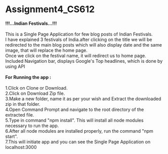 # Assignment4_CS612
<b>!!!...Indian Festivals...!!!</b></br></br>
This is a Single Page Application for few blog posts of Indian Festivals.</br>
I have explained 3 festivals of India.after clicking on the title we will be redirected to the main blog posts which will also
display date and the same image, that will replace the home page.</br>
Once we click on the festival name, it will redirect us to home page.</br>
Included Navigation bar, displays Google's Top headlines, which is done by using API</br></br>
<b>For Running the app : </b></br></br>
1.Click on Clone or Download.</br>
2.Click on Download Zip file.</br>
3.Make a new folder, name it as per your wish and Extract the downloaded zip in that folder.</br>
4.Open Command Prompt and navigate to the root directory of the extracted file.</br>
5.Type in command "npm install". This will install all node modules necessary to run the app.</br>
6.After all node modules are installed properly, run the command "npm start".</br>
7.This will initiate app and you can see the Single Page Application on localhost:3000</br></br>
